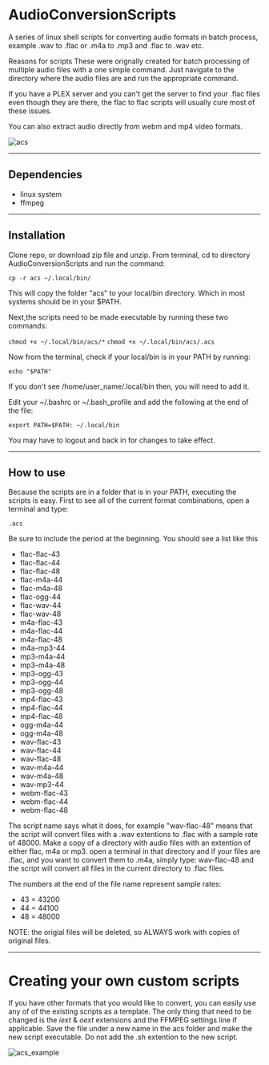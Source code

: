 # AudioConversionScripts
 A series of linux shell scripts for converting audio formats in batch process,
 example .wav to .flac   or .m4a to .mp3 and .flac to .wav etc.

Reasons for scripts
 These were orignally created for batch processing of multiple audio files with a one simple command. Just navigate to the directory where the audio files are and run the appropriate command.

 If you have a PLEX server and you can't get the server to find your .flac files even
 though they are there, the flac to flac scripts will usually cure most of these issues.
 
 You can also extract audio directly from webm and mp4 video formats.

![acs](https://user-images.githubusercontent.com/69424808/134647094-35839985-142f-4b45-b255-190c8b0b0fa9.gif)

----------------------

## Dependencies
 * linux system
 * ffmpeg

---------------------

## Installation
 Clone repo, or download zip file and unzip. From terminal, cd to directory
 AudioConversionScripts and run the command:

 `cp -r acs ~/.local/bin/`

 This will copy the folder "acs" to your local/bin directory. Which in most systems
 should be in your $PATH. 

 Next,the scripts need to be made executable by running these two commands:

 `chmod +x ~/.local/bin/acs/*`
 `chmod +x ~/.local/bin/acs/.acs`

 Now from the terminal, check if your local/bin is in your PATH by running:

 `echo "$PATH"`

 If you don't see /home/user_name/.local/bin then, you will need to add it.
 
 Edit your ~/.bashrc or ~/.bash_profile and add the following at the end of the file:

 `export PATH=$PATH: ~/.local/bin`

 You may have to logout and back in for changes to take effect.

---------------------

## How to use
 Because the scripts are in a folder that is in your PATH, executing the scripts is easy.
 First to see all of the current format combinations, open a terminal and type:

 `.acs` 

 Be sure to include the period at the beginning. You should see a list like this

 * flac-flac-43
 * flac-flac-44
 * flac-flac-48
 * flac-m4a-44
 * flac-m4a-48
 * flac-ogg-44
 * flac-wav-44
 * flac-wav-48
 * m4a-flac-43
 * m4a-flac-44
 * m4a-flac-48
 * m4a-mp3-44
 * mp3-m4a-44
 * mp3-m4a-48
 * mp3-ogg-43
 * mp3-ogg-44
 * mp3-ogg-48
 * mp4-flac-43
 * mp4-flac-44
 * mp4-flac-48
 * ogg-m4a-44
 * ogg-m4a-48
 * wav-flac-43
 * wav-flac-44
 * wav-flac-48
 * wav-m4a-44
 * wav-m4a-48
 * wav-mp3-44
 * webm-flac-43
 * webm-flac-44
 * webm-flac-48

 The script name says what it does, for example "wav-flac-48" means that the script
 will convert files with a .wav extentions to .flac with a sample rate of 48000.
 Make a copy of a directory with audio files with an extention of either flac, m4a or
 mp3. open a terminal in that directory and if your files are .flac, and you want to
 convert them to .m4a, simply type: wav-flac-48 and the script will convert all files
 in the current directory to .flac files. 

 The numbers at the end of the file name represent sample rates:
 * 43 = 43200
 * 44 = 44100
 * 48 = 48000

 NOTE: the origial files will be deleted, so ALWAYS work with copies of original files.

---------------------

# Creating your own custom scripts
 If you have other formats that you would like to convert, you can easily use any of
 of the existing scripts as a template. The only thing that need to be changed is
 the *iext* & *oext* extensions and the FFMPEG settings line if applicable. Save the file
 under a new name in the acs folder and make the new script executable. Do not add
 the .sh extention to the new script.

![acs_example](https://user-images.githubusercontent.com/69424808/134644593-0fbfa4fc-a6dd-44d2-9c5a-0ab96c602b16.png)
